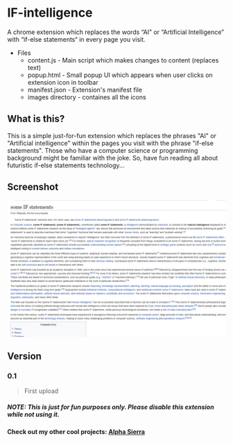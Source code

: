 # IF-intelligence
A chrome extension which replaces the words “AI” or “Artificial Intelligence” with “if-else statements“ in every page you visit.

* Files
    * content.js - Main script which makes changes to content (replaces text)
    * popup.html - Small popup UI which appears when user clicks on extension icon in toolbar
    * manifest.json - Extension's manifest file
    * images directory - containes all the icons

## What is this?
This is a simple just-for-fun extension which replaces the phrases "AI" or "Artificial intelligence" within the pages you visit with the phrase "if-else statements". Those who have a computer science or programming background might be familiar with the joke. So, have fun reading all about futuristic if-else statements technology...

## Screenshot
![Text replaced](/screenshot.png)

## Version
### 0.1
> First upload

##### NOTE: This is just for fun purposes only. Please disable this extension while not using it.

#### Check out my other cool projects: [Alpha Sierra](https://github.com/Shetty073?tab=repositories)
